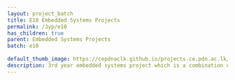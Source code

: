 ```yaml
---
layout: project_batch
title: E10 Embedded Systems Projects
permalink: /3yp/e10
has_children: true
parent: Embedded Systems Projects
batch: e10
    
default_thumb_image: https://cepdnaclk.github.io/projects.ce.pdn.ac.lk/data/categories/3yp/thumbnail.jpg
description: 3rd year embedded systems project which is a combination of CO321, CO324 and CO325 courses
---
```

